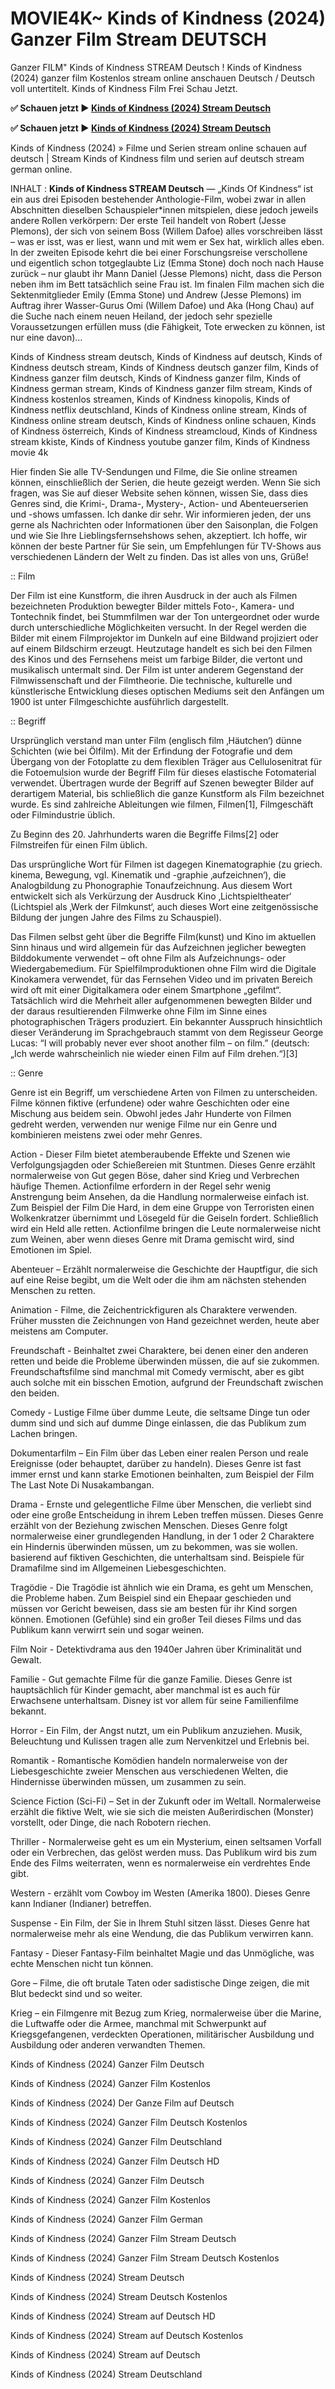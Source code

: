 # MOVIE4K~ Kinds of Kindness (2024) Ganzer Film Stream DEUTSCH

Ganzer FILM" Kinds of Kindness STREAM Deutsch ! Kinds of Kindness (2024) ganzer film Kostenlos stream online anschauen Deutsch / Deutsch voll untertitelt. Kinds of Kindness Film Frei Schau Jetzt.

**✅ Schauen jetzt ▶️ [Kinds of Kindness (2024) Stream Deutsch](https://popcorn-tv.online/de/movie/1029955/kinds-of-kindness)**

**✅ Schauen jetzt ▶️ [Kinds of Kindness (2024) Stream Deutsch](https://popcorn-tv.online/de/movie/1029955/kinds-of-kindness)**

Kinds of Kindness (2024) » Filme und Serien stream online schauen auf deutsch | Stream Kinds of Kindness film und serien auf deutsch stream german online.

INHALT : **Kinds of Kindness STREAM Deutsch** — „Kinds Of Kindness“ ist ein aus drei Episoden bestehender Anthologie-Film, wobei zwar in allen Abschnitten dieselben Schauspieler*innen mitspielen, diese jedoch jeweils andere Rollen verkörpern: Der erste Teil handelt von Robert (Jesse Plemons), der sich von seinem Boss (Willem Dafoe) alles vorschreiben lässt – was er isst, was er liest, wann und mit wem er Sex hat, wirklich alles eben. In der zweiten Episode kehrt die bei einer Forschungsreise verschollene und eigentlich schon totgeglaubte Liz (Emma Stone) doch noch nach Hause zurück – nur glaubt ihr Mann Daniel (Jesse Plemons) nicht, dass die Person neben ihm im Bett tatsächlich seine Frau ist. Im finalen Film machen sich die Sektenmitglieder Emily (Emma Stone) und Andrew (Jesse Plemons) im Auftrag ihrer Wasser-Gurus Omi (Willem Dafoe) und Aka (Hong Chau) auf die Suche nach einem neuen Heiland, der jedoch sehr spezielle Voraussetzungen erfüllen muss (die Fähigkeit, Tote erwecken zu können, ist nur eine davon)…

Kinds of Kindness stream deutsch, Kinds of Kindness auf deutsch, Kinds of Kindness deutsch stream, Kinds of Kindness deutsch ganzer film, Kinds of Kindness ganzer film deutsch, Kinds of Kindness ganzer film, Kinds of Kindness german stream, Kinds of Kindness ganzer film stream, Kinds of Kindness kostenlos streamen, Kinds of Kindness kinopolis, Kinds of Kindness netflix deutschland, Kinds of Kindness online stream, Kinds of Kindness online stream deutsch, Kinds of Kindness online schauen, Kinds of Kindness österreich, Kinds of Kindness streamcloud, Kinds of Kindness stream kkiste, Kinds of Kindness youtube ganzer film, Kinds of Kindness movie 4k

Hier finden Sie alle TV-Sendungen und Filme, die Sie online streamen können, einschließlich der Serien, die heute gezeigt werden. Wenn Sie sich fragen, was Sie auf dieser Website sehen können, wissen Sie, dass dies Genres sind, die Krimi-, Drama-, Mystery-, Action- und Abenteuerserien und -shows umfassen. Ich danke dir sehr. Wir informieren jeden, der uns gerne als Nachrichten oder Informationen über den Saisonplan, die Folgen und wie Sie Ihre Lieblingsfernsehshows sehen, akzeptiert. Ich hoffe, wir können der beste Partner für Sie sein, um Empfehlungen für TV-Shows aus verschiedenen Ländern der Welt zu finden. Das ist alles von uns, Grüße!

:: Film

Der Film ist eine Kunstform, die ihren Ausdruck in der auch als Filmen bezeichneten Produktion bewegter Bilder mittels Foto-, Kamera- und Tontechnik findet, bei Stummfilmen war der Ton untergeordnet oder wurde durch unterschiedliche Möglichkeiten versucht. In der Regel werden die Bilder mit einem Filmprojektor im Dunkeln auf eine Bildwand projiziert oder auf einem Bildschirm erzeugt. Heutzutage handelt es sich bei den Filmen des Kinos und des Fernsehens meist um farbige Bilder, die vertont und musikalisch untermalt sind. Der Film ist unter anderem Gegenstand der Filmwissenschaft und der Filmtheorie. Die technische, kulturelle und künstlerische Entwicklung dieses optischen Mediums seit den Anfängen um 1900 ist unter Filmgeschichte ausführlich dargestellt.

:: Begriff

Ursprünglich verstand man unter Film (englisch film ‚Häutchen‘) dünne Schichten (wie bei Ölfilm). Mit der Erfindung der Fotografie und dem Übergang von der Fotoplatte zu dem flexiblen Träger aus Cellulosenitrat für die Fotoemulsion wurde der Begriff Film für dieses elastische Fotomaterial verwendet. Übertragen wurde der Begriff auf Szenen bewegter Bilder auf derartigem Material, bis schließlich die ganze Kunstform als Film bezeichnet wurde. Es sind zahlreiche Ableitungen wie filmen, Filmen[1], Filmgeschäft oder Filmindustrie üblich.

Zu Beginn des 20. Jahrhunderts waren die Begriffe Films[2] oder Filmstreifen für einen Film üblich.

Das ursprüngliche Wort für Filmen ist dagegen Kinematographie (zu griech. kinema, Bewegung, vgl. Kinematik und -graphie ‚aufzeichnen‘), die Analogbildung zu Phonographie Tonaufzeichnung. Aus diesem Wort entwickelt sich als Verkürzung der Ausdruck Kino ‚Lichtspieltheater‘ (Lichtspiel als ‚Werk der Filmkunst‘, auch dieses Wort eine zeitgenössische Bildung der jungen Jahre des Films zu Schauspiel).

Das Filmen selbst geht über die Begriffe Film(kunst) und Kino im aktuellen Sinn hinaus und wird allgemein für das Aufzeichnen jeglicher bewegten Bilddokumente verwendet – oft ohne Film als Aufzeichnungs- oder Wiedergabemedium. Für Spielfilmproduktionen ohne Film wird die Digitale Kinokamera verwendet, für das Fernsehen Video und im privaten Bereich wird oft mit einer Digitalkamera oder einem Smartphone „gefilmt“. Tatsächlich wird die Mehrheit aller aufgenommenen bewegten Bilder und der daraus resultierenden Filmwerke ohne Film im Sinne eines photographischen Trägers produziert. Ein bekannter Ausspruch hinsichtlich dieser Veränderung im Sprachgebrauch stammt von dem Regisseur George Lucas: “I will probably never ever shoot another film – on film.” (deutsch: „Ich werde wahrscheinlich nie wieder einen Film auf Film drehen.“)[3]

:: Genre

Genre ist ein Begriff, um verschiedene Arten von Filmen zu unterscheiden. Filme können fiktive (erfundene) oder wahre Geschichten oder eine Mischung aus beidem sein. Obwohl jedes Jahr Hunderte von Filmen gedreht werden, verwenden nur wenige Filme nur ein Genre und kombinieren meistens zwei oder mehr Genres.

Action - Dieser Film bietet atemberaubende Effekte und Szenen wie Verfolgungsjagden oder Schießereien mit Stuntmen. Dieses Genre erzählt normalerweise von Gut gegen Böse, daher sind Krieg und Verbrechen häufige Themen. Actionfilme erfordern in der Regel sehr wenig Anstrengung beim Ansehen, da die Handlung normalerweise einfach ist. Zum Beispiel der Film Die Hard, in dem eine Gruppe von Terroristen einen Wolkenkratzer übernimmt und Lösegeld für die Geiseln fordert. Schließlich wird ein Held alle retten. Actionfilme bringen die Leute normalerweise nicht zum Weinen, aber wenn dieses Genre mit Drama gemischt wird, sind Emotionen im Spiel.

Abenteuer – Erzählt normalerweise die Geschichte der Hauptfigur, die sich auf eine Reise begibt, um die Welt oder die ihm am nächsten stehenden Menschen zu retten.

Animation - Filme, die Zeichentrickfiguren als Charaktere verwenden. Früher mussten die Zeichnungen von Hand gezeichnet werden, heute aber meistens am Computer.

Freundschaft - Beinhaltet zwei Charaktere, bei denen einer den anderen retten und beide die Probleme überwinden müssen, die auf sie zukommen. Freundschaftsfilme sind manchmal mit Comedy vermischt, aber es gibt auch solche mit ein bisschen Emotion, aufgrund der Freundschaft zwischen den beiden.

Comedy - Lustige Filme über dumme Leute, die seltsame Dinge tun oder dumm sind und sich auf dumme Dinge einlassen, die das Publikum zum Lachen bringen.

Dokumentarfilm – Ein Film über das Leben einer realen Person und reale Ereignisse (oder behauptet, darüber zu handeln). Dieses Genre ist fast immer ernst und kann starke Emotionen beinhalten, zum Beispiel der Film The Last Note Di Nusakambangan.

Drama - Ernste und gelegentliche Filme über Menschen, die verliebt sind oder eine große Entscheidung in ihrem Leben treffen müssen. Dieses Genre erzählt von der Beziehung zwischen Menschen. Dieses Genre folgt normalerweise einer grundlegenden Handlung, in der 1 oder 2 Charaktere ein Hindernis überwinden müssen, um zu bekommen, was sie wollen. basierend auf fiktiven Geschichten, die unterhaltsam sind. Beispiele für Dramafilme sind im Allgemeinen Liebesgeschichten.

Tragödie - Die Tragödie ist ähnlich wie ein Drama, es geht um Menschen, die Probleme haben. Zum Beispiel sind ein Ehepaar geschieden und müssen vor Gericht beweisen, dass sie am besten für ihr Kind sorgen können. Emotionen (Gefühle) sind ein großer Teil dieses Films und das Publikum kann verwirrt sein und sogar weinen.

Film Noir - Detektivdrama aus den 1940er Jahren über Kriminalität und Gewalt.

Familie - Gut gemachte Filme für die ganze Familie. Dieses Genre ist hauptsächlich für Kinder gemacht, aber manchmal ist es auch für Erwachsene unterhaltsam. Disney ist vor allem für seine Familienfilme bekannt.

Horror - Ein Film, der Angst nutzt, um ein Publikum anzuziehen. Musik, Beleuchtung und Kulissen tragen alle zum Nervenkitzel und Erlebnis bei.

Romantik - Romantische Komödien handeln normalerweise von der Liebesgeschichte zweier Menschen aus verschiedenen Welten, die Hindernisse überwinden müssen, um zusammen zu sein.

Science Fiction (Sci-Fi) – Set in der Zukunft oder im Weltall. Normalerweise erzählt die fiktive Welt, wie sie sich die meisten Außerirdischen (Monster) vorstellt, oder Dinge, die nach Robotern riechen.

Thriller - Normalerweise geht es um ein Mysterium, einen seltsamen Vorfall oder ein Verbrechen, das gelöst werden muss. Das Publikum wird bis zum Ende des Films weiterraten, wenn es normalerweise ein verdrehtes Ende gibt.

Western - erzählt vom Cowboy im Westen (Amerika 1800). Dieses Genre kann Indianer (Indianer) betreffen.

Suspense - Ein Film, der Sie in Ihrem Stuhl sitzen lässt. Dieses Genre hat normalerweise mehr als eine Wendung, die das Publikum verwirren kann.

Fantasy - Dieser Fantasy-Film beinhaltet Magie und das Unmögliche, was echte Menschen nicht tun können.

Gore – Filme, die oft brutale Taten oder sadistische Dinge zeigen, die mit Blut bedeckt sind und so weiter.

Krieg – ein Filmgenre mit Bezug zum Krieg, normalerweise über die Marine, die Luftwaffe oder die Armee, manchmal mit Schwerpunkt auf Kriegsgefangenen, verdeckten Operationen, militärischer Ausbildung und Ausbildung oder anderen verwandten Themen.

Kinds of Kindness (2024) Ganzer Film Deutsch

Kinds of Kindness (2024) Ganzer Film Kostenlos

Kinds of Kindness (2024) Der Ganze Film auf Deutsch

Kinds of Kindness (2024) Ganzer Film Deutsch Kostenlos

Kinds of Kindness (2024) Ganzer Film Deutschland

Kinds of Kindness (2024) Ganzer Film Deutsch HD

Kinds of Kindness (2024) Ganzer Film Deutsch

Kinds of Kindness (2024) Ganzer Film Kostenlos

Kinds of Kindness (2024) Ganzer Film German

Kinds of Kindness (2024) Ganzer Film Stream Deutsch

Kinds of Kindness (2024) Ganzer Film Stream Deutsch Kostenlos

Kinds of Kindness (2024) Stream Deutsch

Kinds of Kindness (2024) Stream Deutsch Kostenlos

Kinds of Kindness (2024) Stream auf Deutsch HD

Kinds of Kindness (2024) Stream auf Deutsch Kostenlos

Kinds of Kindness (2024) Stream auf Deutsch

Kinds of Kindness (2024) Stream Deutschland
